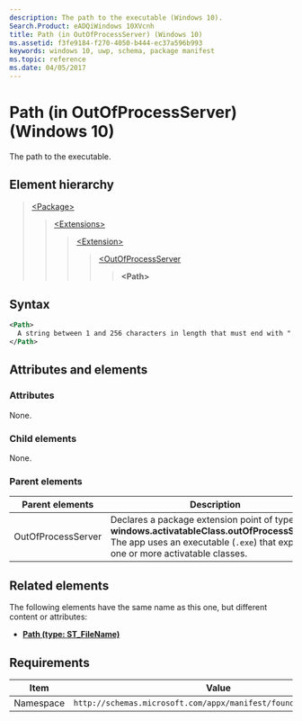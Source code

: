 ```yaml
---
description: The path to the executable (Windows 10).
Search.Product: eADQiWindows 10XVcnh
title: Path (in OutOfProcessServer) (Windows 10)
ms.assetid: f3fe9184-f270-4050-b444-ec37a596b993
keywords: windows 10, uwp, schema, package manifest
ms.topic: reference
ms.date: 04/05/2017
---
```


# Path (in OutOfProcessServer) (Windows 10)

The path to the executable.

## Element hierarchy

> [\<Package\>](element-package.md)
> > [\<Extensions\>](element-extensions.md)
> > > [\<Extension\>](element-extension.md)
> > > > [\<OutOfProcessServer](element-outofprocessserver.md)
> > > > > **\<Path\>**

## Syntax

```xml
<Path>
  A string between 1 and 256 characters in length that must end with ".exe" and cannot contain these characters: <, >, :, ", |, ?, or *. It specifies the default executable for the extension. If not specified, the executable defined for the app is used.  If specified, the EntryPoint property is also used. If that EntryPoint property isn't specified, the EntryPoint defined for the app is used.
</Path>
```

## Attributes and elements

### Attributes

None.

### Child elements

None.

### Parent elements

| Parent elements | Description |
|-|-|
| OutOfProcessServer | Declares a package extension point of type **windows.activatableClass.outOfProcessServer**. The app uses an executable (`.exe`) that exposes one or more activatable classes. |

## Related elements

The following elements have the same name as this one, but different content or attributes:

- **[Path (type: ST_FileName)](element-path.md)**

## Requirements

| Item  | Value  |
|--|--|
| Namespace | `http://schemas.microsoft.com/appx/manifest/foundation/windows10` |
